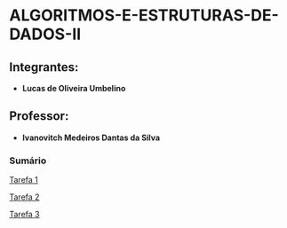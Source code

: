 # ALGORITMOS-E-ESTRUTURAS-DE-DADOS-II

## Integrantes:
* <b> Lucas de Oliveira Umbelino</b>

## Professor:
* <b> Ivanovitch Medeiros Dantas da Silva</b>

### Sumário
[Tarefa 1](https://github.com/lucasumb/ALGORITMOS-E-ESTRUTURAS-DE-DADOS-II/tree/main/Tarefa%201)

[Tarefa 2](https://github.com/lucasumb/ALGORITMOS-E-ESTRUTURAS-DE-DADOS-II/tree/main/Tarefe%202)

[Tarefa 3](https://github.com/lucasumb/ALGORITMOS-E-ESTRUTURAS-DE-DADOS-II/tree/main/Tarefa%203)